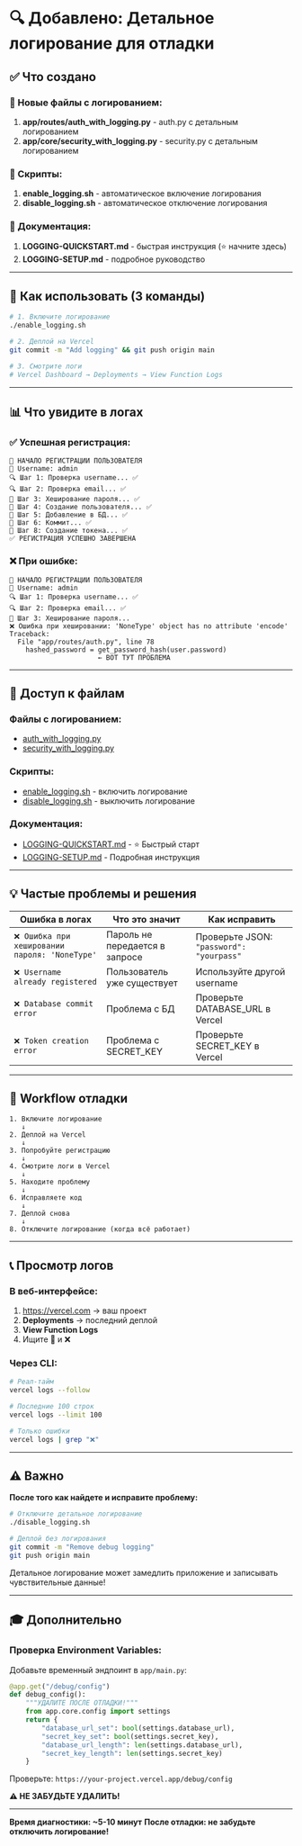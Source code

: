 # 🔍 Добавлено: Детальное логирование для отладки

## ✅ Что создано

### 📁 Новые файлы с логированием:
1. **app/routes/auth_with_logging.py** - auth.py с детальным логированием
2. **app/core/security_with_logging.py** - security.py с детальным логированием

### 📜 Скрипты:
1. **enable_logging.sh** - автоматическое включение логирования
2. **disable_logging.sh** - автоматическое отключение логирования

### 📖 Документация:
1. **LOGGING-QUICKSTART.md** - быстрая инструкция (⭐ начните здесь)
2. **LOGGING-SETUP.md** - подробное руководство

---

## 🚀 Как использовать (3 команды)

```bash
# 1. Включите логирование
./enable_logging.sh

# 2. Деплой на Vercel
git commit -m "Add logging" && git push origin main

# 3. Смотрите логи
# Vercel Dashboard → Deployments → View Function Logs
```

---

## 📊 Что увидите в логах

### ✅ Успешная регистрация:
```
🔵 НАЧАЛО РЕГИСТРАЦИИ ПОЛЬЗОВАТЕЛЯ
📝 Username: admin
🔍 Шаг 1: Проверка username... ✅
🔍 Шаг 2: Проверка email... ✅
🔐 Шаг 3: Хеширование пароля... ✅
👤 Шаг 4: Создание пользователя... ✅
💾 Шаг 5: Добавление в БД... ✅
💾 Шаг 6: Коммит... ✅
🔑 Шаг 8: Создание токена... ✅
✅ РЕГИСТРАЦИЯ УСПЕШНО ЗАВЕРШЕНА
```

### ❌ При ошибке:
```
🔵 НАЧАЛО РЕГИСТРАЦИИ ПОЛЬЗОВАТЕЛЯ
📝 Username: admin
🔍 Шаг 1: Проверка username... ✅
🔍 Шаг 2: Проверка email... ✅
🔐 Шаг 3: Хеширование пароля...
❌ Ошибка при хешировании: 'NoneType' object has no attribute 'encode'
Traceback:
  File "app/routes/auth.py", line 78
    hashed_password = get_password_hash(user.password)
                      ← ВОТ ТУТ ПРОБЛЕМА
```

---

## 🎯 Доступ к файлам

### Файлы с логированием:
- [auth_with_logging.py](computer:///mnt/user-data/outputs/app/routes/auth_with_logging.py)
- [security_with_logging.py](computer:///mnt/user-data/outputs/app/core/security_with_logging.py)

### Скрипты:
- [enable_logging.sh](computer:///mnt/user-data/outputs/enable_logging.sh) - включить логирование
- [disable_logging.sh](computer:///mnt/user-data/outputs/disable_logging.sh) - выключить логирование

### Документация:
- [LOGGING-QUICKSTART.md](computer:///mnt/user-data/outputs/LOGGING-QUICKSTART.md) - ⭐ Быстрый старт
- [LOGGING-SETUP.md](computer:///mnt/user-data/outputs/LOGGING-SETUP.md) - Подробная инструкция

---

## 💡 Частые проблемы и решения

| Ошибка в логах | Что это значит | Как исправить |
|----------------|----------------|---------------|
| `❌ Ошибка при хешировании пароля: 'NoneType'` | Пароль не передается в запросе | Проверьте JSON: `"password": "yourpass"` |
| `❌ Username already registered` | Пользователь уже существует | Используйте другой username |
| `❌ Database commit error` | Проблема с БД | Проверьте DATABASE_URL в Vercel |
| `❌ Token creation error` | Проблема с SECRET_KEY | Проверьте SECRET_KEY в Vercel |

---

## 🔄 Workflow отладки

```
1. Включите логирование
   ↓
2. Деплой на Vercel
   ↓
3. Попробуйте регистрацию
   ↓
4. Смотрите логи в Vercel
   ↓
5. Находите проблему
   ↓
6. Исправляете код
   ↓
7. Деплой снова
   ↓
8. Отключите логирование (когда всё работает)
```

---

## 📞 Просмотр логов

### В веб-интерфейсе:
1. https://vercel.com → ваш проект
2. **Deployments** → последний деплой
3. **View Function Logs**
4. Ищите 🔵 и ❌

### Через CLI:
```bash
# Реал-тайм
vercel logs --follow

# Последние 100 строк
vercel logs --limit 100

# Только ошибки
vercel logs | grep "❌"
```

---

## ⚠️ Важно

**После того как найдете и исправите проблему:**

```bash
# Отключите детальное логирование
./disable_logging.sh

# Деплой без логирования
git commit -m "Remove debug logging"
git push origin main
```

Детальное логирование может замедлить приложение и записывать чувствительные данные!

---

## 🎓 Дополнительно

### Проверка Environment Variables:

Добавьте временный эндпоинт в `app/main.py`:

```python
@app.get("/debug/config")
def debug_config():
    """УДАЛИТЕ ПОСЛЕ ОТЛАДКИ!"""
    from app.core.config import settings
    return {
        "database_url_set": bool(settings.database_url),
        "secret_key_set": bool(settings.secret_key),
        "database_url_length": len(settings.database_url),
        "secret_key_length": len(settings.secret_key)
    }
```

Проверьте: `https://your-project.vercel.app/debug/config`

**⚠️ НЕ ЗАБУДЬТЕ УДАЛИТЬ!**

---

**Время диагностики: ~5-10 минут**
**После отладки: не забудьте отключить логирование!**
